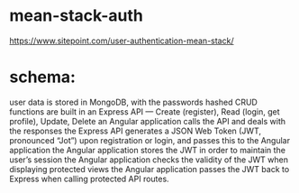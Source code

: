 # mean-stack-auth

https://www.sitepoint.com/user-authentication-mean-stack/

# schema:

user data is stored in MongoDB, with the passwords hashed
CRUD functions are built in an Express API — Create (register), Read (login, get profile), Update, Delete
an Angular application calls the API and deals with the responses
the Express API generates a JSON Web Token (JWT, pronounced “Jot”) upon registration or login, and passes this to the Angular application
the Angular application stores the JWT in order to maintain the user’s session
the Angular application checks the validity of the JWT when displaying protected views
the Angular application passes the JWT back to Express when calling protected API routes.
